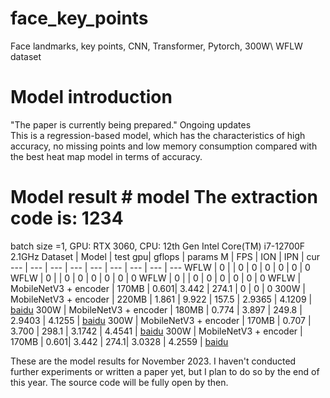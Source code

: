 # face_key_points
Face landmarks, key points, CNN, Transformer, Pytorch, 300W\ WFLW dataset

# Model introduction
"The paper is currently being prepared." Ongoing updates  
This is a regression-based model, which has the characteristics of high accuracy, no missing points and low memory consumption compared with the best heat map model in terms of accuracy.


# Model result # model The extraction code is: 1234
batch size =1, GPU: RTX 3060,  CPU: 12th Gen Intel Core(TM) i7-12700F 2.1GHz
Dataset | Model | test gpu| gflops | params M | FPS  | ION | IPN | cur 
--- | --- | --- | --- | --- | --- | --- | --- | --- 
WFLW |            0          |       |  0    |  0    |  0 |     0     |      0    | 0
WFLW |         0             |       | 0     |  0    |  0 |      0     |      0    | 0
WFLW |         0             |       | 0    |  0    |  0 |     0      |     0     | 0
WFLW | MobileNetV3 + encoder | 170MB | 0.601|  3.442 |  274.1 |    0      |    0      | 0
300W | MobileNetV3 + encoder | 220MB | 1.861 | 9.922 |  157.5 | 2.9365 | 4.1209 | [baidu](https://pan.baidu.com/s/1vYoox7kgyh9rY2RF4IUavg)
300W | MobileNetV3 + encoder | 180MB | 0.774 | 3.897 |  249.8 | 2.9403 | 4.1255 | [baidu](https://pan.baidu.com/s/1qey_OruuDY17mo97n5Nhk)
300W | MobileNetV3 + encoder | 170MB | 0.707 | 3.700 |  298.1 | 3.1742 | 4.4541 | [baidu](https://pan.baidu.com/s/1PakB77oi4r0LAHKuIsQluA)
300W | MobileNetV3 + encoder | 170MB | 0.601|  3.442 |  274.1| 3.0328 | 4.2559 | [baidu](https://pan.baidu.com/s/1AGtCWIn2nU6xX7nOcwRUwQ)


These are the model results for November 2023. I haven't conducted further experiments or written a paper yet, but I plan to do so by the end of this year.
The source code will be fully open by then.


